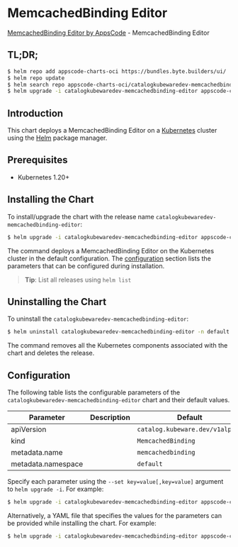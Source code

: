# MemcachedBinding Editor

[MemcachedBinding Editor by AppsCode](https://byte.builders) - MemcachedBinding Editor

## TL;DR;

```bash
$ helm repo add appscode-charts-oci https://bundles.byte.builders/ui/
$ helm repo update
$ helm search repo appscode-charts-oci/catalogkubewaredev-memcachedbinding-editor --version=v0.5.0
$ helm upgrade -i catalogkubewaredev-memcachedbinding-editor appscode-charts-oci/catalogkubewaredev-memcachedbinding-editor -n default --create-namespace --version=v0.5.0
```

## Introduction

This chart deploys a MemcachedBinding Editor on a [Kubernetes](http://kubernetes.io) cluster using the [Helm](https://helm.sh) package manager.

## Prerequisites

- Kubernetes 1.20+

## Installing the Chart

To install/upgrade the chart with the release name `catalogkubewaredev-memcachedbinding-editor`:

```bash
$ helm upgrade -i catalogkubewaredev-memcachedbinding-editor appscode-charts-oci/catalogkubewaredev-memcachedbinding-editor -n default --create-namespace --version=v0.5.0
```

The command deploys a MemcachedBinding Editor on the Kubernetes cluster in the default configuration. The [configuration](#configuration) section lists the parameters that can be configured during installation.

> **Tip**: List all releases using `helm list`

## Uninstalling the Chart

To uninstall the `catalogkubewaredev-memcachedbinding-editor`:

```bash
$ helm uninstall catalogkubewaredev-memcachedbinding-editor -n default
```

The command removes all the Kubernetes components associated with the chart and deletes the release.

## Configuration

The following table lists the configurable parameters of the `catalogkubewaredev-memcachedbinding-editor` chart and their default values.

|     Parameter      | Description |                  Default                   |
|--------------------|-------------|--------------------------------------------|
| apiVersion         |             | <code>catalog.kubeware.dev/v1alpha1</code> |
| kind               |             | <code>MemcachedBinding</code>              |
| metadata.name      |             | <code>memcachedbinding</code>              |
| metadata.namespace |             | <code>default</code>                       |


Specify each parameter using the `--set key=value[,key=value]` argument to `helm upgrade -i`. For example:

```bash
$ helm upgrade -i catalogkubewaredev-memcachedbinding-editor appscode-charts-oci/catalogkubewaredev-memcachedbinding-editor -n default --create-namespace --version=v0.5.0 --set apiVersion=catalog.kubeware.dev/v1alpha1
```

Alternatively, a YAML file that specifies the values for the parameters can be provided while
installing the chart. For example:

```bash
$ helm upgrade -i catalogkubewaredev-memcachedbinding-editor appscode-charts-oci/catalogkubewaredev-memcachedbinding-editor -n default --create-namespace --version=v0.5.0 --values values.yaml
```
